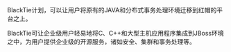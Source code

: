 BlackTie计划，可以让用户将原有的JAVA和分布式事务处理环境迁移到红帽的平台之上。

BlackTie可让企业级用户轻易地将C、C++和大型主机应用程序集成到JBoss环境之中，为用户提供企业级的开源服务，诸如安全、集群和事务处理等。